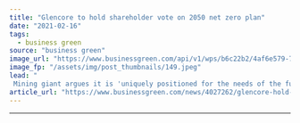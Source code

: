 ```yaml
---
title: "Glencore to hold shareholder vote on 2050 net zero plan"
date: "2021-02-16"
tags: 
  - business green
source: "business green"
image_url: "https://www.businessgreen.com/api/v1/wps/b6c22b2/4af6e579-7511-4ada-92c2-5153f4f07f5f/2/glencore-ch-lomas-bayas-mine-acp1015-185x114.jpeg"
image_fp: "/assets/img/post_thumbnails/149.jpeg"
lead: "
 Mining giant argues it is 'uniquely positioned for the needs of the future' as it promises AGM climate strategy vote in April ..."
article_url: "https://www.businessgreen.com/news/4027262/glencore-hold-shareholder-vote-2050-net-zero-plan"
---
```


---
